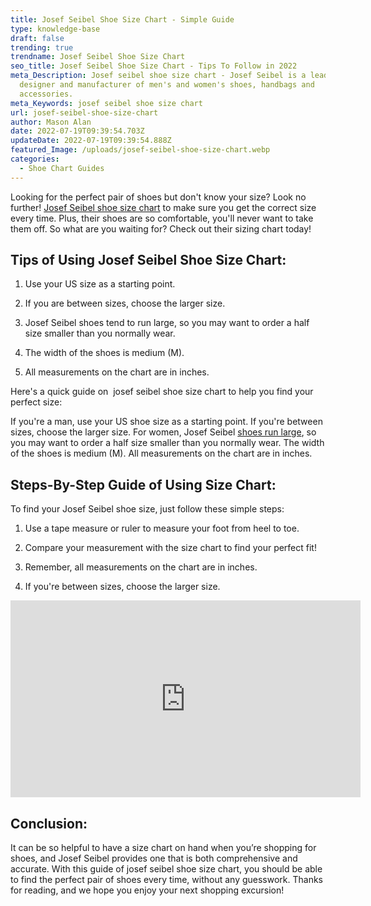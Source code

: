```yaml
---
title: Josef Seibel Shoe Size Chart - Simple Guide
type: knowledge-base
draft: false
trending: true
trendname: Josef Seibel Shoe Size Chart
seo_title: Josef Seibel Shoe Size Chart - Tips To Follow in 2022
meta_Description: Josef seibel shoe size chart - Josef Seibel is a leading
  designer and manufacturer of men's and women's shoes, handbags and
  accessories.
meta_Keywords: josef seibel shoe size chart
url: josef-seibel-shoe-size-chart
author: Mason Alan
date: 2022-07-19T09:39:54.703Z
updateDate: 2022-07-19T09:39:54.888Z
featured_Image: /uploads/josef-seibel-shoe-size-chart.webp
categories:
  - Shoe Chart Guides
---
```

Looking for the perfect pair of shoes but don't know your size? Look no further! [Josef Seibel shoe size chart](https://shoesspy.com/josef-seibel-shoe-size-chart/) to make sure you get the correct size every time. Plus, their shoes are so comfortable, you'll never want to take them off. So what are you waiting for? Check out their sizing chart today!

## Tips of Using Josef Seibel Shoe Size Chart:

1. Use your US size as a starting point.

2. If you are between sizes, choose the larger size.

3. Josef Seibel shoes tend to run large, so you may want to order a half size smaller than you normally wear.

4. The width of the shoes is medium (M).

5. All measurements on the chart are in inches.

Here's a quick guide on  josef seibel shoe size chart to help you find your perfect size:

If you're a man, use your US shoe size as a starting point. If you're between sizes, choose the larger size. For women, Josef Seibel <a href="https://www.cnbc.com/2019/05/08/nike-is-launching-nike-fit-to-scan-your-feet-tell-you-your-shoe-size.html" target="_blank" rel = "nofollow" rel="noopener">shoes run large</a>, so you may want to order a half size smaller than you normally wear. The width of the shoes is medium (M). All measurements on the chart are in inches.

## Steps-By-Step Guide of Using Size Chart:

To find your Josef Seibel shoe size, just follow these simple steps:

1. Use a tape measure or ruler to measure your foot from heel to toe.

2. Compare your measurement with the size chart to find your perfect fit!

3. Remember, all measurements on the chart are in inches.

4. If you're between sizes, choose the larger size.

<iframe width="560" height="315" src="https://www.youtube.com/embed/tM_neucP-2I" title="YouTube video player" frameborder="0" allow="accelerometer; autoplay; clipboard-write; encrypted-media; gyroscope; picture-in-picture" allowfullscreen></iframe>

## Conclusion:

It can be so helpful to have a size chart on hand when you’re shopping for shoes, and Josef Seibel provides one that is both comprehensive and accurate. With this guide of josef seibel shoe size chart, you should be able to find the perfect pair of shoes every time, without any guesswork. Thanks for reading, and we hope you enjoy your next shopping excursion!
